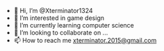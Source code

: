 - 👋 Hi, I’m @Xterminator1324
- 👀 I’m interested in game design
- 🌱 I’m currently learning computer science
- 💞️ I’m looking to collaborate on ...
- 📫 How to reach me xterminator.2015@gmail.com

<!---
Xterminator1324/Xterminator1324 is a ✨ special ✨ repository because its `README.md` (this file) appears on your GitHub profile.
You can click the Preview link to take a look at your changes.
--->
